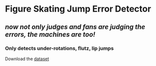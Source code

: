 # Figure Skating Jump Error Detector
## *now not only judges and fans are judging the errors, the machines are too!*
### Only detects under-rotations, flutz, lip jumps
Download the [dataset](https://www.kaggle.com/datasets/sarazany/figure-skating-underrotations-and-flutzlip)

